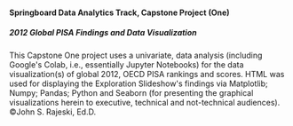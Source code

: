 #### Springboard Data Analytics Track, Capstone Project (One) 
##### 2012 Global PISA Findings and Data Visualization
This Capstone One project uses a univariate, data analysis (including Google's Colab, i.e., essentially Jupyter Notebooks) for the data visualization(s) of global 2012, OECD PISA rankings and scores. HTML was used for displaying the Exploration Slideshow's findings via Matplotlib; Numpy; Pandas; Python and Seaborn (for presenting the graphical visualizations herein to executive, technical and not-technical audiences). ©John S. Rajeski, Ed.D.
